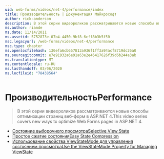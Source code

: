 ```yaml
---
uid: web-forms/videos/net-4/performance/index
title: Производительность | Документация Майкрософт
author: rick-anderson
description: В этой серии видеороликов рассматриваются новые способы оптимизации страниц веб-форм в ASP.NET 4.
ms.author: riande
ms.date: 11/14/2011
ms.assetid: 5752873e-07b4-4450-9bf8-6cff8b3b5f50
msc.legacyurl: /web-forms/videos/net-4/performance
msc.type: chapter
ms.openlocfilehash: 130efa6cb657813a936f1ff3a94acf8719dc26a0
ms.sourcegitcommit: e7e91932a6e91a63e2e46417626f39d6b244a3ab
ms.translationtype: MT
ms.contentlocale: ru-RU
ms.lasthandoff: 03/06/2020
ms.locfileid: "78438564"
---
```

# <a name="performance"></a><span data-ttu-id="91d69-103">Производительность</span><span class="sxs-lookup"><span data-stu-id="91d69-103">Performance</span></span>

> <span data-ttu-id="91d69-104">В этой серии видеороликов рассматриваются новые способы оптимизации страниц веб-форм в ASP.NET 4.</span><span class="sxs-lookup"><span data-stu-id="91d69-104">This video series covers new ways to optimize Web Forms pages in ASP.NET 4.</span></span>

- [<span data-ttu-id="91d69-105">Состояние выборочного просмотра</span><span class="sxs-lookup"><span data-stu-id="91d69-105">Selective View State</span></span>](aspnet-4-quick-hit-selective-view-state.md)
- [<span data-ttu-id="91d69-106">Простое сжатие состояния</span><span class="sxs-lookup"><span data-stu-id="91d69-106">Easy State Compression</span></span>](aspnet-4-quick-hit-easy-state-compression.md)
- [<span data-ttu-id="91d69-107">Использование свойства ViewStateMode для управления состоянием просмотра</span><span class="sxs-lookup"><span data-stu-id="91d69-107">Use the ViewStateMode Property for Managing ViewState</span></span>](how-do-i-use-the-viewstatemode-property-for-managing-viewstate.md)
